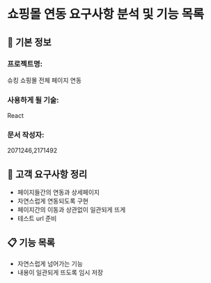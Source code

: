 # 쇼핑몰 연동 요구사항 분석 및 기능 목록

## 📌 기본 정보
### 프로젝트명: 
슈킹 쇼핑몰 전체 페이지 연동

### 사용하게 될 기술: 
React

### 문서 작성자: 
2071246,2171492

## 📝 고객 요구사항 정리
- 페이지들간의 연동과 상세페이지
- 자연스럽게 연동되도록 구현
- 페이지간의 이동과 상관없이 일관되게 뜨게
- 테스트 url 준비

## 📋 기능 목록
 - 자연스럽게 넘어가는 기능
 - 내용이 일관되게 뜨도록 임시 저장
 
